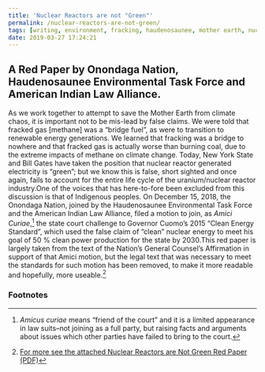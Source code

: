 ```yaml
---
title: 'Nuclear Reactors are not "Green"'
permalink: /nuclear-reactors-are-not-green/
tags: [writing, environment, fracking, haudenosaunee, mother earth, nuclear, waterislife]
date: 2019-03-27 17:24:21
---
```

## A Red Paper by Onondaga Nation, Haudenosaunee Environmental Task Force and American Indian Law Alliance.

As we work together to attempt to save the Mother Earth from climate chaos, it is important not to be mis-lead by false claims. We were told that fracked gas [methane] was a “bridge fuel”, as were to transition to renewable energy generations. We learned that fracking was a bridge to nowhere and that fracked gas is actually worse than burning coal, due to the extreme impacts of methane on climate change. Today, New York State and Bill Gates have taken the position that nuclear reactor generated electricity is “green”; but we know this is false, short sighted and once again, fails to account for the entire life cycle of the uranium/nuclear reactor industry.One of the voices that has here-to-fore been excluded from this discussion is that of Indigenous peoples. On December 15, 2018, the Onondaga Nation, joined by the Haudenosaunee Environmental Task Force and the American Indian Law Alliance, filed a motion to join, as _Amici Curiae_,[^1] the state court challenge to Governor Cuomo’s 2015 “Clean Energy Standard”, which used the false claim of “clean” nuclear energy to meet his goal of 50 % clean power production for the state by 2030.This red paper is largely taken from the text of the Nation’s General Counsel’s Affirmation in support of that Amici motion, but the legal text that was necessary to meet the standards for such motion has been removed, to make it more readable and hopefully, more useable.[^2]


### Footnotes

[^1]: *Amicus curiae* means “friend of the court” and it is a limited appearance in law suits–not joining as a full party, but raising facts and arguments about issues which other parties have failed to bring to the court.
[^2]: [For more see the attached Nuclear Reactors are Not Green Red Paper (PDF)](/docs/2019/03/NukeRedPaper3-25-19.pdf)
